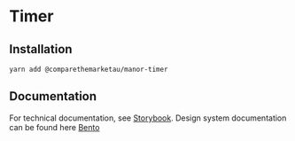 # Timer

## Installation

`yarn add @comparethemarketau/manor-timer`


## Documentation

For technical documentation, see [Storybook](https://services.dev.comparethemarket.cloud/manor/?path=/docs/components-timer--timer).
Design system documentation can be found here [Bento](https://zeroheight.com/9942937b5/p/703c7d-timer/b/97d6bd)
